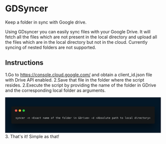 # GDSyncer
Keep a folder in sync with Google drive.

Using GDsyncer you can easily sync files with your Google Drive. It will fetch all the files which are not present in the local directory and upload all the files which are in the local directory but not in the cloud. Currently syncing of nested folders are not supported. 

## Instructions
1.Go to https://console.cloud.google.com/ and obtain a client_id.json file with Drive API enabled.
2.Save that file in the folder where the script resides.
2.Execute the script by providing the name of the folder in GDrive and the corresponding local folder as arguments.

![terminal](screenshot.png)
3. That's it! Simple as that!

